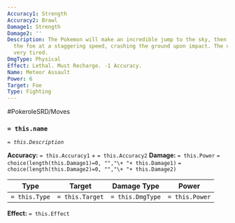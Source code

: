 ```yaml
---
Accuracy1: Strength
Accuracy2: Brawl
Damage1: Strength
Damage2: ''
Description: The Pokemon will make an incredible jump to the sky, then lunge towards
  the foe at a staggering speed, crashing the ground upon impact. The user is left
  very tired.
DmgType: Physical
Effect: Lethal. Must Recharge. -1 Accuracy.
Name: Meteor Assault
Power: 6
Target: Foe
Type: Fighting
---
```


#PokeroleSRD/Moves

### `= this.name` 
*`= this.Description`*

**Accuracy:** `= this.Accuracy1` + `= this.Accuracy2`
**Damage:** `= this.Power` `= choice(length(this.Damage1)=0, "","\+ "+ this.Damage1)` `= choice(length(this.Damage2)=0, "","\+ "+ this.Damage2)`

| Type          | Target          | Damage Type          | Power          |
| ------------- | --------------- | ---------------- | -------------- |
| `= this.Type` | `= this.Target` | `= this.DmgType` | `= this.Power` | 

**Effect:** `= this.Effect`